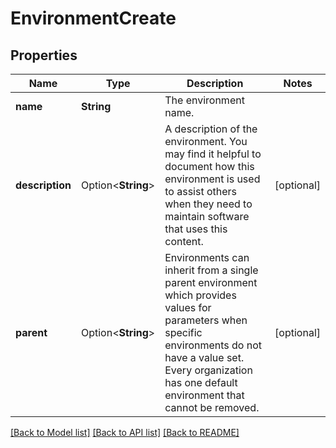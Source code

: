 # EnvironmentCreate

## Properties

Name | Type | Description | Notes
------------ | ------------- | ------------- | -------------
**name** | **String** | The environment name. | 
**description** | Option<**String**> | A description of the environment.  You may find it helpful to document how this environment is used to assist others when they need to maintain software that uses this content. | [optional]
**parent** | Option<**String**> | Environments can inherit from a single parent environment which provides values for parameters when specific environments do not have a value set.  Every organization has one default environment that cannot be removed. | [optional]

[[Back to Model list]](../README.md#documentation-for-models) [[Back to API list]](../README.md#documentation-for-api-endpoints) [[Back to README]](../README.md)


